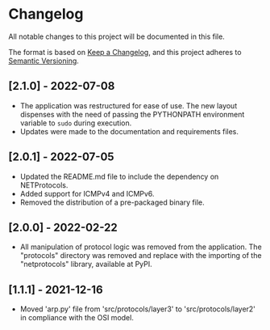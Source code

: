 # Changelog
All notable changes to this project will be documented in this file.

The format is based on [Keep a Changelog](https://keepachangelog.com/en/1.0.0/),
and this project adheres to [Semantic Versioning](https://semver.org/spec/v2.0.0.html).

## [2.1.0] - 2022-07-08
- The application was restructured for ease of use. The new layout dispenses with 
the need of passing the PYTHONPATH environment variable to `sudo` during execution.
- Updates were made to the documentation and requirements files.

## [2.0.1] - 2022-07-05
- Updated the README.md file to include the dependency on NETProtocols.
- Added support for ICMPv4 and ICMPv6.
- Removed the distribution of a pre-packaged binary file.

## [2.0.0] - 2022-02-22
- All manipulation of protocol logic was removed from the application. The 
"protocols" directory was removed and replace with the importing of the 
"netprotocols" library, available at PyPI.

## [1.1.1] - 2021-12-16
- Moved 'arp.py' file from 'src/protocols/layer3' to 'src/protocols/layer2' in
compliance with the OSI model.
